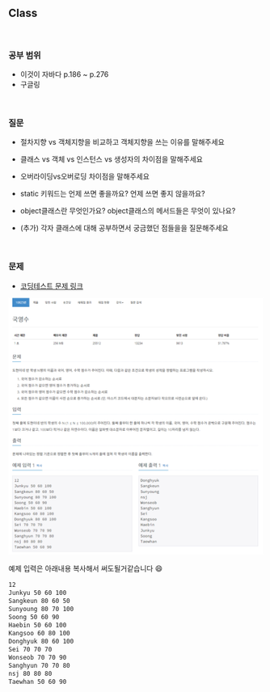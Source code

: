## Class

<br>

### 공부 범위

- 이것이 자바다 p.186 ~ p.276
- 구글링
  
<br>

### 질문

- 절차지향 vs 객체지향을 비교하고 객체지향을 쓰는 이유를 말해주세요

- 클래스 vs 객체 vs 인스턴스 vs 생성자의 차이점을 말해주세요

- 오버라이딩vs오버로딩 차이점을 말해주세요

- static 키워드는 언제 쓰면 좋을까요? 언제 쓰면 좋지 않을까요?

- object클래스란 무엇인가요? object클래스의 메서드들은 무엇이 있나요?

- (추가) 각자 클래스에 대해 공부하면서 궁금했던 점들을을 질문해주세요
  
<br>  
  
### 문제  
 
- <a href="https://www.acmicpc.net/problem/10825" target="_blank">코딩테스트 문제 링크</a>

![코테문제](0718_국영수성적정렬.png)

예제 입력은 아래내용 복사해서 써도될거같습니다 😄
~~~
12
Junkyu 50 60 100
Sangkeun 80 60 50
Sunyoung 80 70 100
Soong 50 60 90
Haebin 50 60 100
Kangsoo 60 80 100
Donghyuk 80 60 100
Sei 70 70 70
Wonseob 70 70 90
Sanghyun 70 70 80
nsj 80 80 80
Taewhan 50 60 90
~~~
